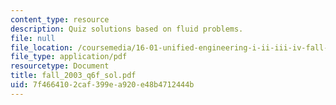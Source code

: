```yaml
---
content_type: resource
description: Quiz solutions based on fluid problems.
file: null
file_location: /coursemedia/16-01-unified-engineering-i-ii-iii-iv-fall-2005-spring-2006/7f4664102caf399ea920e48b4712444b_fall_2003_q6f_sol.pdf
file_type: application/pdf
resourcetype: Document
title: fall_2003_q6f_sol.pdf
uid: 7f466410-2caf-399e-a920-e48b4712444b
---
```

